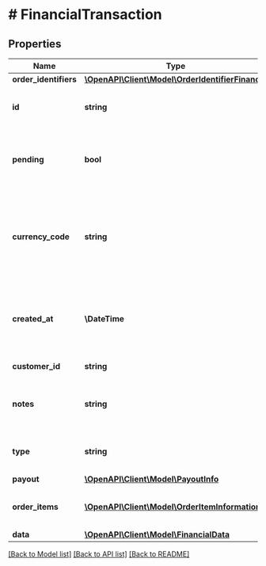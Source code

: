 # # FinancialTransaction

## Properties

Name | Type | Description | Notes
------------ | ------------- | ------------- | -------------
**order_identifiers** | [**\OpenAPI\Client\Model\OrderIdentifierFinance**](OrderIdentifierFinance.md) |  |
**id** | **string** | External financial transaction identifier. |
**pending** | **bool** | Whether the transaction can be updated in the future. |
**currency_code** | **string** | The 3-letter currency code (ISO 4217) to use for all monetary values in this order. |
**created_at** | **\DateTime** | The date (in UTC) when the financial transaction was created. |
**customer_id** | **string** | Customer identifier. | [optional]
**notes** | **string** | General notes about the financial transaction. | [optional]
**type** | **string** | Financial transaction operation type. |
**payout** | [**\OpenAPI\Client\Model\PayoutInfo**](PayoutInfo.md) |  | [optional]
**order_items** | [**\OpenAPI\Client\Model\OrderItemInformation[]**](OrderItemInformation.md) | Detailed financial per order item. | [optional]
**data** | [**\OpenAPI\Client\Model\FinancialData**](FinancialData.md) |  |

[[Back to Model list]](../../README.md#models) [[Back to API list]](../../README.md#endpoints) [[Back to README]](../../README.md)
